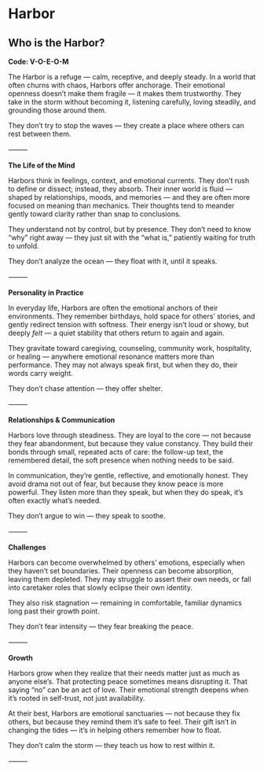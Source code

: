 # Harbor
## Who is the Harbor?
**Code: V-O-E-O-M**

The Harbor is a refuge — calm, receptive, and deeply steady. In a world that often churns with chaos, Harbors offer anchorage. Their emotional openness doesn’t make them fragile — it makes them trustworthy. They take in the storm without becoming it, listening carefully, loving steadily, and grounding those around them.

They don’t try to stop the waves — they create a place where others can rest between them.

⸻

**The Life of the Mind**

Harbors think in feelings, context, and emotional currents. They don’t rush to define or dissect; instead, they absorb. Their inner world is fluid — shaped by relationships, moods, and memories — and they are often more focused on meaning than mechanics. Their thoughts tend to meander gently toward clarity rather than snap to conclusions.

They understand not by control, but by presence. They don’t need to know “why” right away — they just sit with the “what is,” patiently waiting for truth to unfold.

They don’t analyze the ocean — they float with it, until it speaks.

⸻

**Personality in Practice**

In everyday life, Harbors are often the emotional anchors of their environments. They remember birthdays, hold space for others’ stories, and gently redirect tension with softness. Their energy isn’t loud or showy, but deeply *felt* — a quiet stability that others return to again and again.

They gravitate toward caregiving, counseling, community work, hospitality, or healing — anywhere emotional resonance matters more than performance. They may not always speak first, but when they do, their words carry weight.

They don’t chase attention — they offer shelter.

⸻

**Relationships & Communication**

Harbors love through steadiness. They are loyal to the core — not because they fear abandonment, but because they value constancy. They build their bonds through small, repeated acts of care: the follow-up text, the remembered detail, the soft presence when nothing needs to be said.

In communication, they’re gentle, reflective, and emotionally honest. They avoid drama not out of fear, but because they know peace is more powerful. They listen more than they speak, but when they do speak, it’s often exactly what’s needed.

They don’t argue to win — they speak to soothe.

⸻

**Challenges**

Harbors can become overwhelmed by others’ emotions, especially when they haven’t set boundaries. Their openness can become absorption, leaving them depleted. They may struggle to assert their own needs, or fall into caretaker roles that slowly eclipse their own identity.

They also risk stagnation — remaining in comfortable, familiar dynamics long past their growth point.

They don’t fear intensity — they fear breaking the peace.

⸻

**Growth**

Harbors grow when they realize that their needs matter just as much as anyone else’s. That protecting peace sometimes means disrupting it. That saying “no” can be an act of love. Their emotional strength deepens when it’s rooted in self-trust, not just availability.

At their best, Harbors are emotional sanctuaries — not because they fix others, but because they remind them it’s safe to feel. Their gift isn’t in changing the tides — it’s in helping others remember how to float.

They don’t calm the storm — they teach us how to rest within it.

⸻

